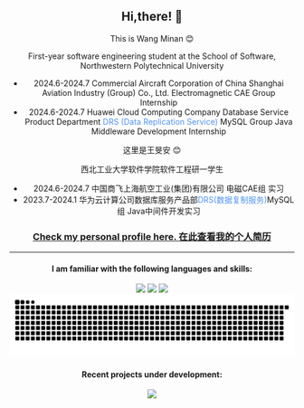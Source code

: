 <div align="center">
	<h2>
		Hi,there! 👋
	</h2>
	<div>
		<div class="left-column">
			<p>This is Wang Minan 😊</p>
			<p>First-year software engineering student at the School of Software, Northwestern Polytechnical University
			</p>
			<ul>
				<li>2024.6-2024.7 Commercial Aircraft Corporation of China Shanghai Aviation Industry (Group) Co., Ltd.
					Electromagnetic CAE Group Internship</li>
				<li>2024.6-2024.7 Huawei Cloud Computing Company Database Service Product Department <a
						href="https://www.huaweicloud.com/product/drs.html" style="text-decoration: none; color: #5194F0;"> DRS
						(Data
						Replication Service) </a> MySQL Group Java Middleware Development Internship</li>
			</ul>
		</div>
		<div>
			<p>这里是王旻安 😊</p>
			<p>西北工业大学软件学院软件工程研一学生</p>
			<ul>
				<li>2024.6-2024.7 中国商飞上海航空工业(集团)有限公司 电磁CAE组 实习</li>
				<li>2023.7-2024.1 华为云计算公司数据库服务产品部<a href="https://www.huaweicloud.com/product/drs.html"
						style="text-decoration: none; color: #5194F0;">DRS(数据复制服务)</a>MySQL组 Java中间件开发实习</li>
			</ul>
		</div>
	</div>
	<h3>
		<a href="https://wangminan.github.io">Check my personal profile here. 在此查看我的个人简历</a>
	</h3>
	<hr />
	<h4>I am familiar with the following languages and skills:</h4>
	<div>
		<img src="https://img.shields.io/badge/-Java-orange" />
		<img src="https://img.shields.io/badge/-MySQL-blue" />
		<img src="https://img.shields.io/badge/-Vue.js-brightgreen" />
	</div>
	<div>
		<picture>
			<source media="(prefers-color-scheme: dark)"
				srcset="https://raw.githubusercontent.com/wangminan/wangminan/output/github-contribution-grid-snake-dark.svg">
			<source media="(prefers-color-scheme: light)"
				srcset="https://raw.githubusercontent.com/wangminan/wangminan/output/github-contribution-grid-snake.svg">
			<img alt="github contribution grid snake animation"
				src="https://raw.githubusercontent.com/wangminan/wangminan/output/github-contribution-grid-snake.svg">
		</picture>
	</div>
	<h4>
		Recent projects under development:
	</h4>
	<div style="display: flex; justify-content: space-around;">
		<a href="https://github.com/WangMinan/Arktouros">
			<picture>
				<source
					srcset="https://github-readme-stats-wangminan.vercel.app/api/pin/?username=WangMinan&repo=Arktouros&theme=dark"
					media="(prefers-color-scheme: dark)" />
				<source
					srcset="https://github-readme-stats-wangminan.vercel.app/api/pin/?username=WangMinan&repo=Arktouros"
					media="(prefers-color-scheme: light), (prefers-color-scheme: no-preference)" />
				<img
					src="https://github-readme-stats-wangminan.vercel.app/api/pin/?username=WangMinan&repo=Arktouros" />
			</picture>
		</a>
	</div>
</div>